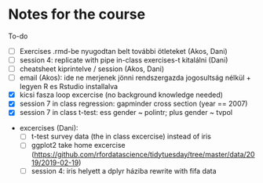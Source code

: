 # Notes for the course

To-do

- [ ] Exercises .rmd-be nyugodtan belt további ötleteket (Akos, Dani)
- [ ] session 4: replicate with pipe in-class exercises-t kitalálni (Dani)
- [ ] cheatsheet kiprintelve / session (Akos, Dani)
- [ ] email (Akos): ide ne merjenek jönni rendszergazda jogosultság nélkül + legyen R es Rstudio installalva
- [x] kicsi fasza loop excercise (no background knowledge needed)
- [x] session 7 in class regression: gapminder cross section (year == 2007)
- [x] session 7 in class t-test: ess gender ~ polintr; plus gender ~ tvpol
- excercises (Dani): 
  - [ ] t-test survey data (the in class excercise) instead of iris
  - [ ] ggplot2 take home excercise (https://github.com/rfordatascience/tidytuesday/tree/master/data/2019/2019-02-19)
  - [ ] session 4: iris helyett a dplyr háziba rewrite with fifa data